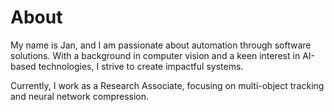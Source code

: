 # About
My name is Jan, and I am passionate about automation through software solutions. With a background in computer vision and a keen interest in AI-based technologies, I strive to create impactful systems.

Currently, I work as a Research Associate, focusing on multi-object tracking and neural network compression.
